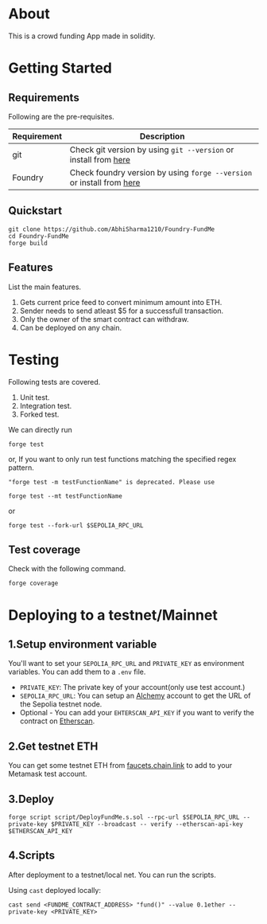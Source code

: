 # About

This is a crowd funding App made in solidity. 


# Getting Started

## Requirements

Following are the pre-requisites.

| Requirement | Description                                                                                                                          |
| ----------- | ------------------------------------------------------------------------------------------------------------------------------------ |
| git         | Check git version by using ```git --version``` or install from [here](https://git-scm.com/book/en/v2/Getting-Started-Installing-Git) |
| Foundry     | Check foundry version by using ```forge --version``` or install from [here](https://getfoundry.sh)                                   |

## Quickstart

```
git clone https://github.com/AbhiSharma1210/Foundry-FundMe
cd Foundry-FundMe
forge build
```

## Features

List the main features.
1. Gets current price feed to convert minimum amount into ETH.
2. Sender needs to send atleast $5 for a successfull transaction.
3. Only the owner of the smart contract can withdraw.
4. Can be deployed on any chain.

# Testing

Following tests are covered.
1. Unit test.
2. Integration test.
3. Forked test.

We can directly run 
```
forge test
```
or, If you want to only run test functions matching the specified regex pattern.

```
"forge test -m testFunctionName" is deprecated. Please use

forge test --mt testFunctionName
```
or
```
forge test --fork-url $SEPOLIA_RPC_URL
```

## Test coverage

Check with the following command.
```
forge coverage
```

# Deploying to a testnet/Mainnet

## 1.Setup environment variable
You'll want to set your ```SEPOLIA_RPC_URL``` and ```PRIVATE_KEY``` as environment variables. You can add them to a ```.env``` file.

* ```PRIVATE_KEY```: The private key of your account(only use test account.)
* ```SEPOLIA_RPC_URL```: You can setup an [Alchemy](https://www.alchemy.com) account to get the URL of the Sepolia testnet node.
* Optional - You can add your ```EHTERSCAN_API_KEY``` if you want to verify the contract on [Etherscan](https://etherscan.io).

## 2.Get testnet ETH
You can get some testnet ETH from [faucets.chain.link](https://faucets.chain.link) to add to your Metamask test account.

## 3.Deploy

```
forge script script/DeployFundMe.s.sol --rpc-url $SEPOLIA_RPC_URL --private-key $PRIVATE_KEY --broadcast -- verify --etherscan-api-key $ETHERSCAN_API_KEY
```

## 4.Scripts
After deployment to a testnet/local net. You can run the scripts.

Using ```cast``` deployed locally:
```
cast send <FUNDME_CONTRACT_ADDRESS> "fund()" --value 0.1ether --private-key <PRIVATE_KEY>
```


